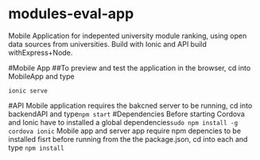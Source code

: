 # modules-eval-app
Mobile Application for indepented university module ranking, using open data sources from universities. Build with Ionic and API build withExpress+Node.

#Mobile App
##To preview and test the application in the browser, cd into MobileApp and type

`ionic serve`

#API
Mobile application requires the bakcned server to be running, cd into backendAPI and type`npm start`
#Dependencies
Before starting Cordova and Ionic have to installed a global dependencies`sudo npm install -g cordova ionic`
Mobile app and server app require npm depencies to be installed fisrt before running from the the package.json, cd into each and type `npm install`
